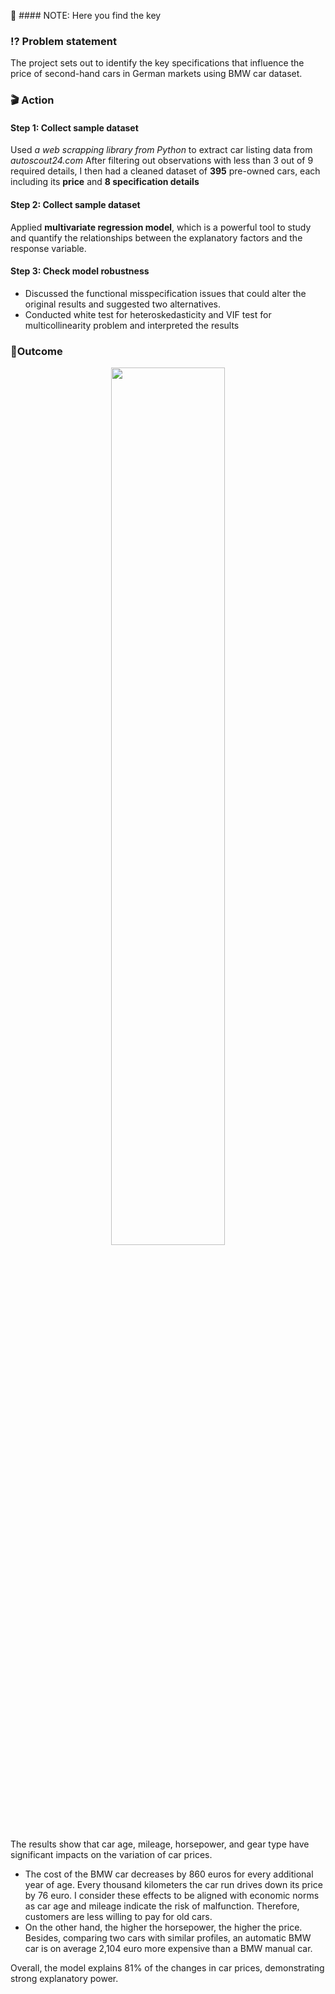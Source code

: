 📝 #### NOTE:
Here you find the key 

### ⁉️ Problem statement
The project sets out to identify the key specifications that influence the price of second-hand cars in German markets using BMW car dataset. 
### 🎬 Action
#### Step 1: Collect sample dataset
Used _a web scrapping library from Python_ to extract car listing data from _autoscout24.com_
After filtering out observations with less than 3 out of 9 required details, I then had a cleaned dataset of **395** pre-owned cars, each including its **price** and **8 specification details** 
#### Step 2: Collect sample dataset
Applied **multivariate regression model**, which is a powerful tool to study and quantify the relationships between the explanatory factors and the response variable.
#### Step 3: Check model robustness
- Discussed the functional misspecification issues that could alter the original results and suggested two alternatives.
- Conducted white test for heteroskedasticity and VIF test for multicollinearity problem and interpreted the results

### 🎊Outcome
<p align="center"> 
<img src="https://github.com/minhanhvu/Determinants-of-second-hand-car-prices/assets/87383756/b9cf703c-810d-41c8-aebe-66bae2ff6dcf" width=60% height=60%>
</p>

The results show that car age, mileage, horsepower, and gear type have significant impacts on the variation of car prices. 
- The cost of the BMW car decreases by 860 euros for every additional year of age. Every thousand kilometers the car run drives down its price by 76 euro. I consider these effects to be aligned with economic norms as car age and mileage indicate the risk of malfunction. Therefore, customers are less willing to pay for old cars. 
- On the other hand, the higher the horsepower, the higher the price. Besides, comparing two cars with similar profiles, an automatic BMW car is on average 2,104 euro more expensive than a BMW manual car. 

Overall, the model explains 81% of the changes in car prices, demonstrating strong explanatory power. 
